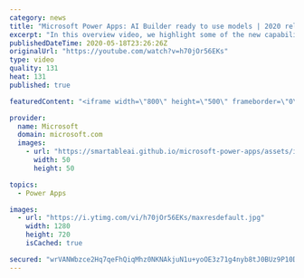 ```yaml
---
category: news
title: "Microsoft Power Apps: AI Builder ready to use models | 2020 release wave 1 overview"
excerpt: "In this overview video, we highlight some of the new capabilities included in the latest update to Microsoft Power Apps, AI Builder ready to use models.     Here are the capabilities covered:   • Entity extraction helps you by identifying and extracting people, dates, places, locations, etc. from text"
publishedDateTime: 2020-05-18T23:26:26Z
originalUrl: "https://youtube.com/watch?v=h70jOr56EKs"
type: video
quality: 131
heat: 131
published: true

featuredContent: "<iframe width=\"800\" height=\"500\" frameborder=\"0\" src=\"https://www.youtube.com/embed/h70jOr56EKs\" allow=\"accelerometer; autoplay; encrypted-media; gyroscope; picture-in-picture\" allowfullscreen></iframe>"

provider:
  name: Microsoft
  domain: microsoft.com
  images:
    - url: "https://smartableai.github.io/microsoft-power-apps/assets/images/organizations/microsoft.com-50x50.jpg"
      width: 50
      height: 50

topics:
  - Power Apps

images:
  - url: "https://i.ytimg.com/vi/h70jOr56EKs/maxresdefault.jpg"
    width: 1280
    height: 720
    isCached: true

secured: "wrVANWbzce2Hq7qeFhQiqMhz0NKNAkjuN1u+yoOE3z71g4nyb8tJ0BUz9P10DIVEMtdm2IUg2PJuMS8aQn5/gj7DFJbVQ1U0WrdtgtbE8qbPto+24729zBeRBhJNXlaRBpmwwhwkC2Op0Pi69gBW7GMSmWcMNfM2XnV+Jzn7fs5nmiJxm/4VcD+gwi4ojLG5kPAmN2vN9Jc17rKWVRgvrzqvRZpakIyf9NktbuLmMhXO2saSSwdVzNoZWAswiQeUFMyjKEbE/v/gLoUmkV5AM0t5m2BZCBHe4/Kv0aDie009/dLjwjrVvlCWdAFe2IcK7sT9ahJiADjgNzBjjBHPxhM97HJJZ7xhWKJexsVe89KgV2eyIw1ORz7w3yBlO4Q+CXYPj9pT3x55a8VXZ+MSMsPtcBDP//qcqK5LE4TNnU+3QXRFSLkRF+pEDtN+sboQ;Mu7oH2oDKHkIPnkR5NrZXA=="
---
```


